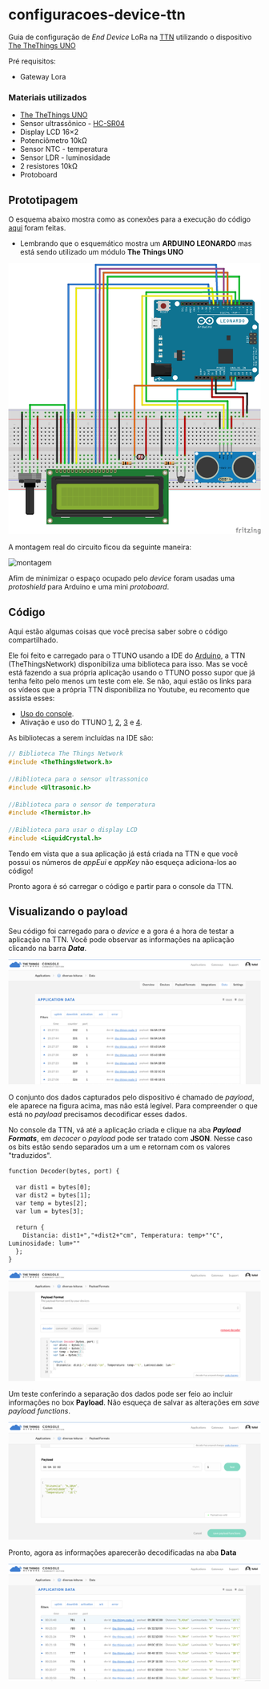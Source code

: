 # configuracoes-device-ttn

Guia de configuração de *End Device* LoRa na [TTN](https://www.thethingsnetwork.org/) utilizando o dispositivo [The TheThings UNO](https://www.thethingsnetwork.org/marketplace/product/the-things-uno)

Pré requisitos:
- Gateway Lora

### Materiais utilizados

* [The TheThings UNO](https://www.thethingsnetwork.org/marketplace/product/the-things-uno)
* Sensor ultrassônico - [HC-SR04](https://www.filipeflop.com/blog/sensor-ultrassonico-hc-sr04-ao-arduino/)
* Display LCD 16×2
* Potenciômetro 10kΩ
* Sensor NTC - temperatura
* Sensor LDR - luminosidade
* 2 resistores 10kΩ
* Protoboard

## Prototipagem

O esquema abaixo mostra como as conexões para a execução do código [aqui]() foram feitas.
* Lembrando que o esquemático mostra um **ARDUINO LEONARDO** mas está sendo utilizado um módulo **The Things UNO**

![esquemático](https://github.com/mftutui/configuracoes-device-ttn/blob/master/device_v1.png)

A montagem real do circuito ficou da seguinte maneira:

![montagem]()

Afim de minimizar o espaço ocupado pelo *device* foram usadas uma *protoshield* para Arduino e uma mini *protoboard*.

## Código

Aqui estão algumas coisas que você precisa saber sobre o código compartilhado.

Ele foi feito e carregado para o TTUNO usando a IDE do [Arduino](https://www.arduino.cc/), a TTN (TheThingsNetwork) disponibiliza uma biblioteca para isso.
Mas se você está fazendo a sua própria aplicação usando o TTUNO posso supor que já tenha feito pelo menos um teste com ele.
Se não, aqui estão os links para os vídeos que a própria TTN disponibiliza no Youtube, eu recomento que assista esses:
- [Uso do console](https://www.youtube.com/watch?v=JrNjY-pGuno).
- Ativação e uso do TTUNO [1](https://www.youtube.com/watch?v=kqI78zkhaFQ), [2](https://www.youtube.com/watch?v=28Fh5OF8ev0), [3](https://www.youtube.com/watch?v=-VaW9bBVrYM) e [4](https://www.youtube.com/watch?v=VXNfNDcFU2c).

As bibliotecas a serem incluídas na IDE são:
```c
// Biblioteca The Things Network
#include <TheThingsNetwork.h>

//Biblioteca para o sensor ultrassonico
#include <Ultrasonic.h>

//Biblioteca para o sensor de temperatura
#include <Thermistor.h>

//Biblioteca para usar o display LCD
#include <LiquidCrystal.h>

```

Tendo em vista que a sua aplicação já está criada na TTN e que você possui os números de *appEui* e *appKey* não esqueça adiciona-los ao código!

Pronto agora é só carregar o código e partir para o console da TTN.

## Visualizando o payload

Seu código foi carregado para o *device* e a gora é a hora de testar a aplicação na TTN. Você pode observar as informações na aplicação clicando na barra ***Data***.

![dados](https://github.com/mftutui/configuracoes-device-ttn/blob/master/dados.png)

O conjunto dos dados capturados pelo dispositivo é chamado de *payload*, ele aparece na figura acima, mas não está legível. Para compreender o que está no *payload* precisamos decodificar esses dados.

No console da TTN, vá até a aplicação criada e clique na aba ***Payload Formats***, em *decocer* o *payload* pode ser tratado com **JSON**. Nesse caso os bits estão sendo separados um a um e retornam com os valores "traduzidos".

```
function Decoder(bytes, port) {

  var dist1 = bytes[0];
  var dist2 = bytes[1];
  var temp = bytes[2];
  var lum = bytes[3];

  return {
    Distancia: dist1+","+dist2+"cm", Temperatura: temp+"°C", Luminosidade: lum+""
  };
}
```

![payload1](https://github.com/mftutui/configuracoes-device-ttn/blob/master/payload1.png)

Um teste conferindo a separação dos dados pode ser feio ao incluir informações no box **Payload**. Não esqueça de salvar as alterações em  *save payload functions*.

![payload2](https://github.com/mftutui/configuracoes-device-ttn/blob/master/payload2.png)

Pronto, agora as informações aparecerão decodificadas na aba **Data**

![decode_data](https://github.com/mftutui/configuracoes-device-ttn/blob/master/decode_data.png)
